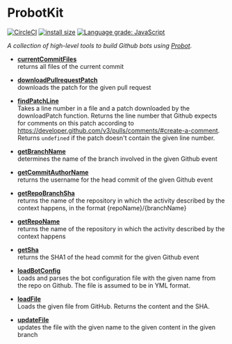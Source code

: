 # ProbotKit

[![CircleCI](https://circleci.com/gh/kevgo/probot-kit.svg?style=shield)](https://circleci.com/gh/kevgo/probot-kit)
[![install size](https://packagephobia.now.sh/badge?p=probot-kit)](https://packagephobia.now.sh/result?p=probot-kit)
[![Language grade: JavaScript](https://img.shields.io/lgtm/grade/javascript/g/kevgo/probot-kit.svg)](https://lgtm.com/projects/g/kevgo/probot-kit/context:javascript)

_A collection of high-level tools to build Github bots using
[Probot](https://probot.github.io)._

<a textrun="all-exported">

- **[currentCommitFiles](src/current-commit-files.ts)** <br> returns all files
  of the current commit

- **[downloadPullrequestPatch](src/download-pullrequest-patch.ts)** <br>
  downloads the patch for the given pull request

- **[findPatchLine](src/find-patch-line.ts)** <br> Takes a line number in a file
  and a patch downloaded by the downloadPatch function. Returns the line number
  that Github expects for comments on this patch according to
  https://developer.github.com/v3/pulls/comments/#create-a-comment. Returns
  `undefined` if the patch doesn't contain the given line number.

- **[getBranchName](src/get-branch-name.ts)** <br> determines the name of the
  branch involved in the given Github event

- **[getCommitAuthorName](src/get-commit-author-name.ts)** <br> returns the
  username for the head commit of the given Github event

- **[getRepoBranchSha](src/get-repo-branch-sha.ts)** <br> returns the name of
  the repository in which the activity described by the context happens, in the
  format {repoName}/{branchName}

- **[getRepoName](src/get-repo-name.ts)** <br> returns the name of the
  repository in which the activity described by the context happens

- **[getSha](src/get-sha.ts)** <br> returns the SHA1 of the head commit for the
  given Github event

- **[loadBotConfig](src/load-bot-config.ts)** <br> Loads and parses the bot
  configuration file with the given name from the repo on Github. The file is
  assumed to be in YML format.

- **[loadFile](src/load-file.ts)** <br> Loads the given file from GitHub.
  Returns the content and the SHA.

- **[updateFile](src/update-file.ts)** <br> updates the file with the given name
  to the given content in the given branch

</a>
